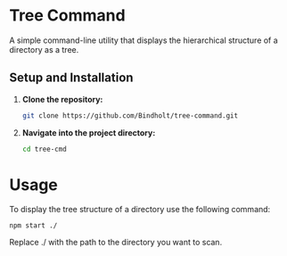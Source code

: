 # Tree Command

A simple command-line utility that displays the hierarchical structure of a directory as a tree.

## Setup and Installation

1. **Clone the repository:**

   ```bash
   git clone https://github.com/Bindholt/tree-command.git
   ```
2. **Navigate into the project directory:**
    ```bash
    cd tree-cmd
    ```

# Usage
To display the tree structure of a directory use the following command:

    npm start ./

Replace ./ with the path to the directory you want to scan.